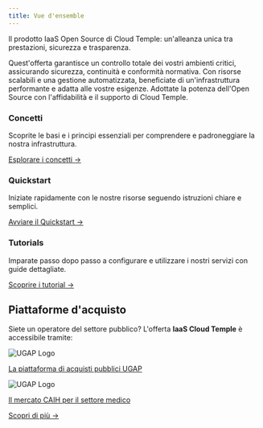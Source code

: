 ```yaml
---
title: Vue d'ensemble
---
```


Il prodotto IaaS Open Source di Cloud Temple: un'alleanza unica tra prestazioni, sicurezza e trasparenza.

Quest'offerta garantisce un controllo totale dei vostri ambienti critici, assicurando sicurezza, continuità e conformità normativa.
Con risorse scalabili e una gestione automatizzata, beneficiate di un'infrastruttura performante e adatta alle vostre esigenze. Adottate la potenza dell'Open Source con l'affidabilità e il supporto di Cloud Temple.

<div class="card-grid">
  <div class="card">
    <h3>Concetti</h3>
    <p>Scoprite le basi e i principi essenziali per comprendere e padroneggiare la nostra infrastruttura.</p>
    <a href="./concepts" class="card-link">Esplorare i concetti &rarr;</a>
  </div>
  <div class="card">
    <h3>Quickstart</h3>
    <p>Iniziate rapidamente con le nostre risorse seguendo istruzioni chiare e semplici.</p>
    <a href="./quickstart" class="card-link">Avviare il Quickstart &rarr;</a>
  </div>
    <div class="card">
    <h3>Tutorials</h3>
    <p>Imparate passo dopo passo a configurare e utilizzare i nostri servizi con guide dettagliate.</p>
    <a href="./tutorials" class="card-link">Scoprire i tutorial &rarr;</a>
  </div>
</div>


## Piattaforme d'acquisto

<div class="purchase-platforms">
  <p>Siete un operatore del settore pubblico? L'offerta <strong>IaaS Cloud Temple</strong> è accessibile tramite:</p>

  <div class="platform-card">
    <img src="https://www.medgest.fr/wp-content/uploads/sites/2/2021/09/nouveau-logo-ugap-2021.png" alt="UGAP Logo" class="platform-logo" />
    <p>
      <a href="https://cloudtour.capgemini.fr/partenaires/cloud-temple" target="_blank" rel="noopener noreferrer">
        La piattaforma di acquisti pubblici UGAP
      </a>
    </p>
  </div>

  <div class="platform-card">
      <img src="https://i0.wp.com/www.activus-software.fr/wp-content/uploads/2022/09/20221212-GRP-CAIH-BC.png?fit=1300%2C827&ssl=1" alt="UGAP Logo" class="platform-logo" />
    <p>
      <a href="https://www.caih-sante.org" target="_blank" rel="noopener noreferrer">
        Il mercato CAIH per il settore medico
      </a>
    </p>
  </div>

  <a href="https://www.cloud-temple.com/cloud-souverain-disponible-via-lugap/" target="_blank" rel="noopener noreferrer" class="learn-more-link">
    Scopri di più &rarr;
  </a>
</div>